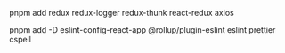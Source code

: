 pnpm add redux redux-logger redux-thunk react-redux axios

pnpm add -D eslint-config-react-app @rollup/plugin-eslint eslint prettier cspell
